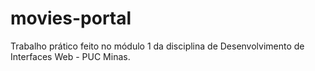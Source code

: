 # movies-portal
Trabalho prático feito no módulo 1 da disciplina de Desenvolvimento de Interfaces Web - PUC Minas.

